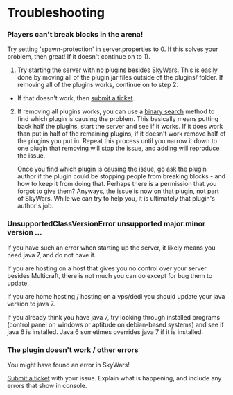 Troubleshooting
===============

### Players can't break blocks in the arena!
Try setting 'spawn-protection' in server.properties to 0.
If this solves your problem, then great! If it doesn't continue on to 1).


1. Try starting the server with no plugins besides SkyWars.  This is easily done by moving all of the plugin jar files
   outside of the plugins/ folder. If removing all of the plugins works, continue on to step 2.

- If that doesn't work, then [submit a ticket](https://github.com/skywars/submitting-a-ticket).

2. If removing all plugins works, you can use a [binary search](https://en.wikipedia.org/wiki/Binary_search_algorithm)
   method to find which plugin is causing the problem. This basically means putting back half the plugins, start the
   server and see if it works. If it does work than put in half of the remaining plugins, if it doesn't work remove half
   of the plugins you put in. Repeat this process until you narrow it down to one plugin that removing will stop the
   issue, and adding will reproduce the issue.

   Once you find which plugin is causing the issue, go ask the plugin author if the plugin could be stopping people from
   breaking blocks - and how to keep it from doing that. Perhaps there is a permission that you forgot to give them?
   Anyways, the issue is now on that plugin, not part of SkyWars. While we can try to help you, it is ultimately that
   plugin's author's job.

### UnsupportedClassVersionError unsupported major.minor version ...

If you have such an error when starting up the server, it likely means you need java 7, and do not have it.

If you are hosting on a host that gives you no control over your server besides Multicraft, there is not much you can do
except for bug them to update.

If you are home hosting / hosting on a vps/dedi you should update your java version to java 7.

If you already think you have java 7, try looking through installed programs (control panel on windows or aptitude on
debian-based systems) and see if java 6 is installed. Java 6 sometimes overrides java 7 if it is installed.

### The plugin doesn't work / other errors

You might have found an error in SkyWars!

[Submit a ticket](https://github.com/skywars/submitting-a-ticket) with your issue.
Explain what is happening, and include any errors that show in console.
